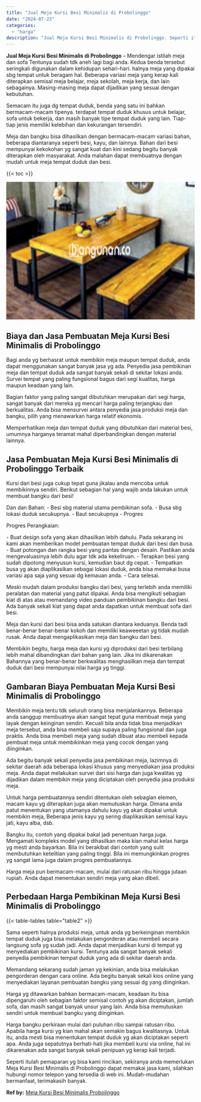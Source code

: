 ```yaml
---
title: "Jual Meja Kursi Besi Minimalis di Probolinggo"
date: "2024-07-23"
categories: 
  - "harga"
description: "Jual Meja Kursi Besi Minimalis di Probolinggo. Seperti itulah pemaparan yg bisa kami rincikan, sekiranya anda memerlukan Meja Kursi Besi Minimalis di Proboli..."
---
```


**Jual Meja Kursi Besi Minimalis di Probolinggo** – Mendengar istilah meja dan sofa Tentunya sudah tdk aneh lagi bagi anda. Kedua benda tersebut seringkali digunakan dalam kehidupan sehari-hari. halnya meja yang dipakai sbg tempat untuk beragam hal. Beberapa variasi meja yang kerap kali diterapkan semisal meja belajar, meja sekolah, meja kerja, dan lain sebagainya. Masing-masing meja dapat dijadikan yang sesuai dengan kebutuhan.

Semacam itu juga dg tempat duduk, benda yang satu ini bahkan bermacam-macam tipenya. terdapat tempat duduk khusus untuk belajar, sofa untuk bekerja, dan masih banyak tipe tempat duduk yang lain. Tiap-tiap jenis memiliki kelebihan dan kekurangan tersendiri.

Meja dan bangku bisa dihasilkan dengan bermacam-macam variasi bahan, beberapa diantaranya seperti besi, kayu, dan lainnya. Bahan dari besi mempunyai kekokohan yg sangat kuat dan kini sedang begitu banyak diterapkan oleh masyarakat. Anda malahan dapat membuatnya dengan mudah untuk meja tempat duduk dan besi.

{{< toc >}}

![Jual Meja Kursi Besi Minimalis di Probolinggo](/images/jual-meja-besi-murah28.png)

## Biaya dan Jasa Pembuatan Meja Kursi Besi Minimalis di Probolinggo

Bagi anda yg berhasrat untuk membikin meja maupun tempat duduk, anda dapat menggunakan sangat banyak jasa yg ada. Penyedia jasa pembikinan meja dan tempat duduk ada sangat banyak sekali di sekitar lokasi anda. Survei tempat yang paling fungsional bagus dari segi kualitas, harga maupun keadaan yang lain.

Bagian faktor yang paling sangat dibutuhkan merupakan dari segi harga, sangat banyak dari mereka yg mencari harga paling terjangkau dan berkualitas. Anda bisa mensurvei antara penyedia jasa produksi meja dan bangku, pilih yang menawarkan harga relatif ekonomis.

Memperhatikan meja dan tempat duduk yang dibutuhkan dari material besi, umumnya harganya teramat mahal diperbandingkan dengan material lainnya.

## Jasa Pembuatan Meja Kursi Besi Minimalis di Probolinggo Terbaik

Kursi dari besi juga cukup tepat guna jikalau anda mencoba untuk membikinnya sendiri. Berikut sebagian hal yang wajib anda lakukan untuk membuat bangku dari besi!

Dan dan Bahan: - Besi sbg material utama pembikinan sofa. - Busa sbg lokasi duduk secukupnya. - Baut secukupnya - Progres

Progres Perangkaian:

\- Buat design sofa yang akan dihasilkan lebih dahulu. Pada sekarang ini kami akan memberikan model pembuatan tempat duduk dari besi dan busa. - Buat potongan dan rangka besi yang pantas dengan desain. Pastikan anda mengevaluasinya lebih dulu agar tdk ada kekeliruan. - Terapkan besi yang sudah dipotong menyusun kursi, kemudian baut dg cepat. - Tempatkan busa yg akan diaplikasikan sebagai lokasi duduk, anda bisa memakai busa variasi apa saja yang sesuai dg kemauan anda. - Cara selesai.

Meski mudah dalam produksi bangku dari besi, yang terlebih anda memiliki peralatan dan material yang patut dipakai. Anda bisa mengikuti sebagian kiat di atas atau memandang video panduan pembikinan bangku dari besi. Ada banyak sekali kiat yang dapat anda dapatkan untuk membuat sofa dari besi.

Meja dan kursi dari besi bisa anda satukan diantara keduanya. Benda tadi benar-benar benar-benar kokoh dan memiliki keaweeetan yg tidak mudah rusak. Anda dapat mengaplikasikan meja dan bangku dari besi.

Membikin begitu, harga meja dan kursi yg diproduksi dari besi terbilang lebih mahal dibandingkan dari bahan yang lain. Jika ini dikarenakan Bahannya yang benar-benar berkwalitas menghasilkan meja dan tempat duduk dari besi mempunyai nilai harga yg tinggi.

## Gambaran Biaya Pembuatan Meja Kursi Besi Minimalis di Probolinggo

Membikin meja tentu tdk seluruh orang bisa menjalankannya. Beberapa anda sanggup membuatnya akan sangat tepat guna membuat meja yang layak dengan keinginan sendiri. Kecuali bila anda tidak bisa menjadikan meja tersebut, anda bisa membeli saja supaya paling fungsional dan juga praktis. Anda bisa membeli meja yang sudah dibuat atau membeli kepada pembuat meja untuk membikinkan meja yang cocok dengan yang diinginkan.

Ada begitu banyak sekali penyedia jasa pembikinan meja, lazimnya di sekitar daerah ada beberapa lokasi khusus yang menyediakan jasa produksi meja. Anda dapat melakukan survei dari sisi harga dan juga kwalitas yg dijadikan dalam membikin meja yang diciptakan oleh penyedia jasa produksi meja.

Untuk harga pembuatannya sendiri ditentukan oleh sebagian elemen, macam kayu yg diterapkan juga akan memutuskan harga. Dimana anda patut menentukan yang utamanya dahulu kayu yg akan dipakai untuk membikin meja, Beberapa jenis kayu yg sering diaplikasikan semisal kayu jati, kayu alba, dsb.

Bangku itu, contoh yang dipakai bakal jadi penentuan harga juga. Mengamati kompleks model yang dihasilkan maka kian mahal kelas harga yg mesti anda bayarkan. Bila ini berakibat dari contoh yang sulit membutuhkan ketelitian yang paling tinggi. Bila ini memungkinkan progres yg sangat lama juga dalam progres pembuatannya.

Harga meja pun bermacam-macam, mulai dari ratusan ribu hingga jutaan rupiah. Anda dapat menentukan sendiri meja yang akan dibeli.

## Perbedaan Harga Pembikinan Meja Kursi Besi Minimalis di Probolinggo

{{< table-tables table="table2" >}}

Sama seperti halnya produksi meja, untuk anda yg berkeinginan membikin tempat duduk juga bisa melakukan pengorderan atau membeli secara langsung sofa yg sudah jadi. Anda dapat menjadikan kursi di tempat yg menyediakan pembikinan kursi. Tentunya ada sangat banyak sekali penyedia pembikinan tempat duduk yang ada di sekitar daerah anda.

Memandang sekarang sudah jaman yg kekinian, anda bisa melakukan pengorderan dengan cara online. Ada begitu banyak sekali kios online yang menyediakan layanan pembuatan bangku yang sesuai dg yang diinginkan.

Harga yg ditawarkan bahkan bermacam-macam, keadaan itu bisa dipengaruhi oleh sebagian faktor semisal contoh yg akan diciptakan, jumlah sofa, dan masih sangat banyak unsur yang lain. Anda bisa memutuskan sendiri untuk membuat bangku yang diinginkan.

Harga bangku perkiraan mulai dari puluhan ribu sampai ratusan ribu. Apabila harga kursi yg kian mahal akan semakin bagus kwalitasnya. Untuk itu, anda mesti bisa menentukan tempat duduk yg akan diciptakan seperti apa. Anda juga sepatutnya berhati-hati jika membeli kursi via online, hal ini dikarenakan ada sangat banyak sekali penipuan yg kerap kali terjadi.

Seperti itulah pemaparan yg bisa kami rincikan, sekiranya anda memerlukan Meja Kursi Besi Minimalis di Probolinggo dapat memakai jasa kami, silahkan hubungi nomor telepon yang tersedia di web ini. Mudah-mudahan bermanfaat, terimakasih banyak.

**Ref by:** [Meja Kursi Besi Minimalis Probolinggo](https://id.wikipedia.org/wiki/Meja)
